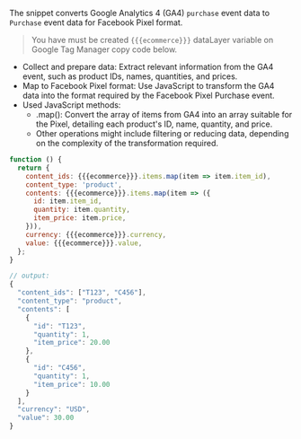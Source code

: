 The snippet converts Google Analytics 4 (GA4) `purchase` event data to `Purchase` event data for Facebook Pixel format.

> You have must be created `{{{ecommerce}}}` dataLayer variable on Google Tag Manager copy code below.

- Collect and prepare data: Extract relevant information from the GA4 event, such as product IDs, names, quantities, and prices.
- Map to Facebook Pixel format: Use JavaScript to transform the GA4 data into the format required by the Facebook Pixel Purchase event.
- Used JavaScript methods:
  - .map(): Convert the array of items from GA4 into an array suitable for the Pixel, detailing each product's ID, name, quantity, and price.
  - Other operations might include filtering or reducing data, depending on the complexity of the transformation required.

```js
function () {
  return {
    content_ids: {{{ecommerce}}}.items.map(item => item.item_id),
    content_type: 'product',
    contents: {{{ecommerce}}}.items.map(item => ({
      id: item.item_id,
      quantity: item.quantity,
      item_price: item.price,
    })),
    currency: {{{ecommerce}}}.currency,
    value: {{{ecommerce}}}.value,
  };
}

```

```js
// output:
{
  "content_ids": ["T123", "C456"],
  "content_type": "product",
  "contents": [
    {
      "id": "T123",
      "quantity": 1,
      "item_price": 20.00
    },
    {
      "id": "C456",
      "quantity": 1,
      "item_price": 10.00
    }
  ],
  "currency": "USD",
  "value": 30.00
}
```

